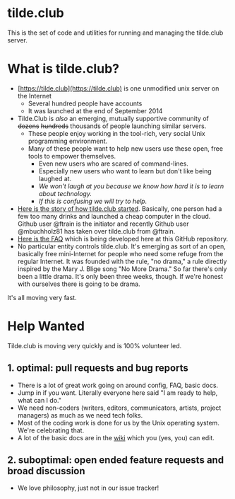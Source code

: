 tilde.club
==========

This is the set of code and utilities for running and managing the
tilde.club server.

# What is tilde.club?
- [https://tilde.club](https://tilde.club) is one unmodified unix server on the Internet
  - Several hundred people have accounts
  - It was launched at the end of September 2014
- Tilde.Club is *also* an emerging, mutually supportive community of <del>dozens</del> <del>hundreds</del> thousands of people launching similar servers.
  - These people enjoy working in the tool-rich, very social Unix programming environment. 
  - Many of these people want to help new users use these open, free tools to empower themselves. 
    - Even new users who are scared of command-lines. 
    - Especially new users who want to learn but don't like being laughed at. 
    - _We won't laugh at you because we know how hard it is to learn about technology._
    - _If this is confusing we will try to help._
- [Here is the story of how tilde.club started](https://medium.com/message/tilde-club-i-had-a-couple-drinks-and-woke-up-with-1-000-nerds-a8904f0a2ebf). Basically, one person had a few too many drinks and launched a cheap computer in the cloud. Github user @ftrain is the initiator and recently Github user @mbuchholz81 has taken over tilde.club from @ftrain.
- [Here is the FAQ](https://tilde.club/wiki/faq.html) which is being developed here at this GitHub repository.
- No particular entity controls tilde.club. It's emerging as sort of an open, basically free mini-Internet for people who need some refuge from the regular Internet. It was founded with the rule, "no drama," a rule directly inspired by the  Mary J. Blige song  "No More Drama." So far there's only been a little drama. It's only been three weeks, though. If we're honest with ourselves there is going to be drama.

It's all moving very fast.

# Help Wanted
Tilde.club is moving very quickly and is 100% volunteer led.

## 1. optimal: pull requests and bug reports
- There is a lot of great work going on around config, FAQ, basic docs.
- Jump in if you want. Literally everyone here said "I am ready to help, what can I do."
- We need non-coders  (writers, editors, communicators, artists, project managers) as much as we need tech folks.
- Most of the coding work is done for us by the Unix operating system. We're celebrating that.
- A lot of the basic docs are in the [wiki](https://github.com/tildeclub/tilde.club/wiki) which you (yes, you) can edit.

## 2. suboptimal: open ended feature requests and broad discussion
- We love philosophy, just not in our issue tracker!
